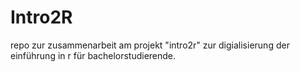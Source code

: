 # Intro2R

repo zur zusammenarbeit am projekt "intro2r" zur digialisierung der einführung in r für bachelorstudierende.